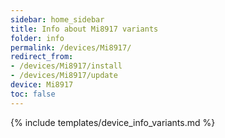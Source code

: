 ```yaml
---
sidebar: home_sidebar
title: Info about Mi8917 variants
folder: info
permalink: /devices/Mi8917/
redirect_from:
- /devices/Mi8917/install
- /devices/Mi8917/update
device: Mi8917
toc: false
---
```

{% include templates/device_info_variants.md %}

